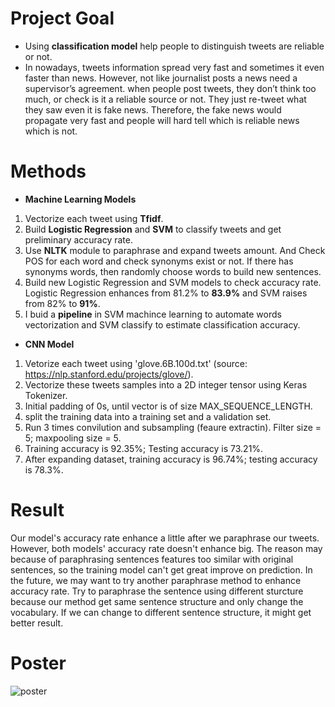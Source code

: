 # Project Goal
- Using <b>classification model</b> help people to distinguish tweets are reliable or not.  
- In nowadays, tweets information spread very fast and sometimes it even faster than news. However, not like journalist posts a news need a supervisor’s agreement. when people post tweets, they don’t think too much, or check is it a reliable source or not. They just re-tweet what they saw even it is fake news.
Therefore, the fake news would propagate very fast and people will hard tell which is reliable news which is not.

# Methods
- <b>Machine Learning Models</b>  

1. Vectorize each tweet using <b>Tfidf</b>.  
2. Build <b>Logistic Regression</b> and <b>SVM</b> to classify tweets and get preliminary accuracy rate.  
3. Use <b>NLTK</b> module to paraphrase and expand tweets amount. And Check POS for each word and check synonyms exist or not. If there has synonyms words, then randomly choose words to build new sentences.  
4. Build new Logistic Regression and SVM models to check accuracy rate. Logistic Regression enhances from 81.2% to <b>83.9%</b> and SVM raises from 82% to <b>91%</b>.  
5. I buid a <b>pipeline</b> in SVM machince learning to automate words vectorization and SVM classify to estimate classification accuracy.  

- <b>CNN Model</b>

1. Vetorize each tweet using 'glove.6B.100d.txt' (source: https://nlp.stanford.edu/projects/glove/).  
2. Vectorize these tweets samples into a 2D integer tensor using Keras Tokenizer.  
3. Initial padding of 0s, until vector is of size MAX_SEQUENCE_LENGTH.  
4. split the training data into a training set and a validation set.  
5. Run 3 times convilution and subsampling (feaure extractin). Filter size = 5; maxpooling size = 5.  
6. Training accuracy is 92.35%; Testing accuracy is 73.21%.  
7. After expanding dataset, training accuracy is 96.74%; testing accuracy is 78.3%.  

# Result
Our model's accuracy rate enhance a little after we paraphrase our tweets. However, both models' accuracy rate doesn't enhance big. The reason may because of paraphrasing sentences
features too similar with original sentences, so the training model can't get great improve on prediction. In the future, we may want to try another paraphrase method to enhance
accuracy rate. Try to paraphrase the sentence using different sturcture because our method get same sentence structure and only change the vocabulary. If we can change to different
sentence structure, it might get better result.

# Poster
![poster](https://user-images.githubusercontent.com/67025904/134560543-6999d371-7f92-402f-b3b3-826a6d18903c.jpg)
